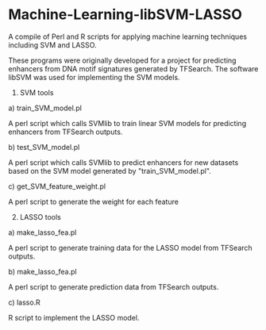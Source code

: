 # Machine-Learning-libSVM-LASSO
A compile of Perl and R scripts for applying machine learning techniques including SVM and LASSO.

These programs were originally developed for a project for predicting enhancers from DNA motif signatures generated by TFSearch. The software libSVM was used for implementing the SVM models.

1. SVM tools

a) train_SVM_model.pl 

A perl script which calls SVMlib to train linear SVM models for predicting enhancers from TFSearch outputs.

b) test_SVM_model.pl

A perl script which calls SVMlib to predict enhancers for new datasets based on the SVM model generated by "train_SVM_model.pl". 

c) get_SVM_feature_weight.pl 

A perl script to generate the weight for each feature

2. LASSO tools

a) make_lasso_fea.pl 

A perl script to generate training data for the LASSO model from TFSearch outputs.

b) make_lasso_fea.pl

A perl script to generate prediction data from TFSearch outputs.

c) lasso.R

R script to implement the LASSO model.
